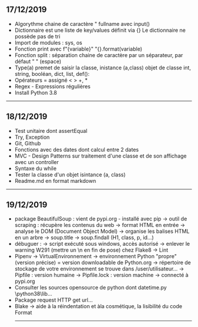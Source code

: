 17/12/2019
---------------------------------------------------------------
- Algorythme chaine de caractère "<Firstname> <Middle> <Lastname>
fullname avec input()
- Dictionnaire est une liste de key/values définit via {}
Le dictionnaire ne possède pas de tri
- Import de modules : sys, os
- Fonction print avec f"{variable}"
                       "{}.format(variable)
- Fonction split : séparation chaine de caractère par un séparateur, par défaut " " (espace)
- Type(a) premet de saisir la classe,
inistance (a,class)
objet de classe int, string, booléan, dict, list, def():
- Opérateurs = assigné
< >
+, *
- Regex - Expressions régulières
- Install Python 3.8
_______________________________________________________________


18/12/2019
---------------------------------------------------------------
- Test unitaire dont assertEqual
- Try, Exception
- Git, Github
- Fonctions avec des dates dont calcul entre 2 dates
- MVC - Design Patterns sur traitement d'une classe et de son  affichage avec un controller
- Syntaxe du while
- Tester la classe d'un objet isintance (a, class)
- Readme.md en format markdown
 _______________________________________________________________


 19/12/2019
 ---------------------------------------------------------------
 - package BeautifulSoup : 
    vient de pypi.org - installé avec pip
    -> outil de scraping : récupère les contenus du web
    -> format HTML en entrée
        -> analyse le DOM (Document Object Model)
        -> organise les balises HTML en un arbre
        -> soup.title
        -> soup.findall (H1, class, p, id...)
- débuguer :
    -> script exécuté sous windows, accès autorisé
    -> enlever le warning W291 (mettre un \n en fin de pose) chez Flake8 -> Lint
- Pipenv -> VirtualEnvironnement
    -> environnement Python "propre" (version précise) = version downloadable de Python.org
    -> répertoire de stockage de votre environnement se trouve dans /user/utilisateur...
    -> Pipfile : version humaine
    -> Pipfile.lock : version machine
    -> connecté à pypi.org
- Consulter les sources opensource de python dont datetime.py
    \python38\lib\...
- Package request
    HTTP get url...
- Blake -> aide à la réindentation et àla cosmétique, la lisibilité du code Format
    _______________________________________________________________
